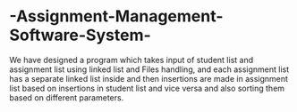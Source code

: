 # -Assignment-Management-Software-System-
 We have designed a program which takes input of student list and assignment list using linked list and Files handling, and each assignment list has a separate linked list inside and then insertions are made in assignment list based on insertions in student list and vice versa  and also sorting them based on different parameters. 
